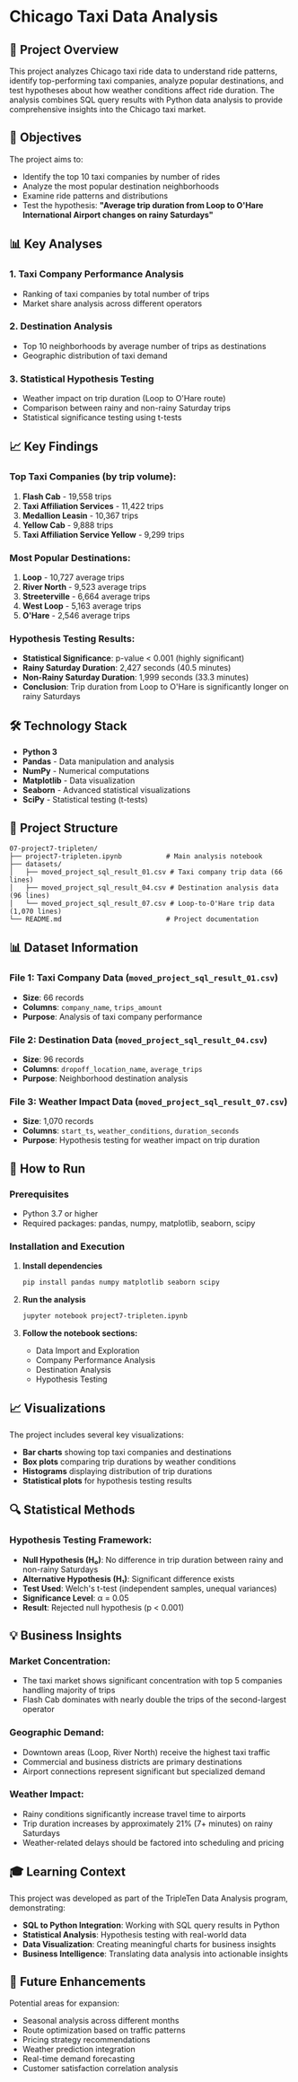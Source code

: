 # Chicago Taxi Data Analysis

## 🚕 Project Overview

This project analyzes Chicago taxi ride data to understand ride patterns, identify top-performing taxi companies, analyze popular destinations, and test hypotheses about how weather conditions affect ride duration. The analysis combines SQL query results with Python data analysis to provide comprehensive insights into the Chicago taxi market.

## 🎯 Objectives

The project aims to:
- Identify the top 10 taxi companies by number of rides
- Analyze the most popular destination neighborhoods
- Examine ride patterns and distributions
- Test the hypothesis: **"Average trip duration from Loop to O'Hare International Airport changes on rainy Saturdays"**

## 📊 Key Analyses

### 1. **Taxi Company Performance Analysis**
- Ranking of taxi companies by total number of trips
- Market share analysis across different operators

### 2. **Destination Analysis**
- Top 10 neighborhoods by average number of trips as destinations
- Geographic distribution of taxi demand

### 3. **Statistical Hypothesis Testing**
- Weather impact on trip duration (Loop to O'Hare route)
- Comparison between rainy and non-rainy Saturday trips
- Statistical significance testing using t-tests

## 📈 Key Findings

### Top Taxi Companies (by trip volume):
1. **Flash Cab** - 19,558 trips
2. **Taxi Affiliation Services** - 11,422 trips  
3. **Medallion Leasin** - 10,367 trips
4. **Yellow Cab** - 9,888 trips
5. **Taxi Affiliation Service Yellow** - 9,299 trips

### Most Popular Destinations:
1. **Loop** - 10,727 average trips
2. **River North** - 9,523 average trips
3. **Streeterville** - 6,664 average trips
4. **West Loop** - 5,163 average trips
5. **O'Hare** - 2,546 average trips

### Hypothesis Testing Results:
- **Statistical Significance**: p-value < 0.001 (highly significant)
- **Rainy Saturday Duration**: 2,427 seconds (40.5 minutes)
- **Non-Rainy Saturday Duration**: 1,999 seconds (33.3 minutes)
- **Conclusion**: Trip duration from Loop to O'Hare is significantly longer on rainy Saturdays

## 🛠️ Technology Stack

- **Python 3**
- **Pandas** - Data manipulation and analysis
- **NumPy** - Numerical computations
- **Matplotlib** - Data visualization
- **Seaborn** - Advanced statistical visualizations
- **SciPy** - Statistical testing (t-tests)

## 📁 Project Structure

```
07-project7-tripleten/
├── project7-tripleten.ipynb           # Main analysis notebook
├── datasets/
│   ├── moved_project_sql_result_01.csv # Taxi company trip data (66 lines)
│   ├── moved_project_sql_result_04.csv # Destination analysis data (96 lines)
│   └── moved_project_sql_result_07.csv # Loop-to-O'Hare trip data (1,070 lines)
└── README.md                          # Project documentation
```

## 📊 Dataset Information

### File 1: Taxi Company Data (`moved_project_sql_result_01.csv`)
- **Size**: 66 records
- **Columns**: `company_name`, `trips_amount`
- **Purpose**: Analysis of taxi company performance

### File 2: Destination Data (`moved_project_sql_result_04.csv`) 
- **Size**: 96 records
- **Columns**: `dropoff_location_name`, `average_trips`
- **Purpose**: Neighborhood destination analysis

### File 3: Weather Impact Data (`moved_project_sql_result_07.csv`)
- **Size**: 1,070 records
- **Columns**: `start_ts`, `weather_conditions`, `duration_seconds`
- **Purpose**: Hypothesis testing for weather impact on trip duration

## 🚀 How to Run

### Prerequisites
- Python 3.7 or higher
- Required packages: pandas, numpy, matplotlib, seaborn, scipy

### Installation and Execution
1. **Install dependencies**
   ```bash
   pip install pandas numpy matplotlib seaborn scipy
   ```

2. **Run the analysis**
   ```bash
   jupyter notebook project7-tripleten.ipynb
   ```

3. **Follow the notebook sections:**
   - Data Import and Exploration
   - Company Performance Analysis
   - Destination Analysis
   - Hypothesis Testing

## 📈 Visualizations

The project includes several key visualizations:
- **Bar charts** showing top taxi companies and destinations
- **Box plots** comparing trip durations by weather conditions
- **Histograms** displaying distribution of trip durations
- **Statistical plots** for hypothesis testing results

## 🔍 Statistical Methods

### Hypothesis Testing Framework:
- **Null Hypothesis (H₀)**: No difference in trip duration between rainy and non-rainy Saturdays
- **Alternative Hypothesis (H₁)**: Significant difference exists
- **Test Used**: Welch's t-test (independent samples, unequal variances)
- **Significance Level**: α = 0.05
- **Result**: Rejected null hypothesis (p < 0.001)

## 💡 Business Insights

### Market Concentration:
- The taxi market shows significant concentration with top 5 companies handling majority of trips
- Flash Cab dominates with nearly double the trips of the second-largest operator

### Geographic Demand:
- Downtown areas (Loop, River North) receive the highest taxi traffic
- Commercial and business districts are primary destinations
- Airport connections represent significant but specialized demand

### Weather Impact:
- Rainy conditions significantly increase travel time to airports
- Trip duration increases by approximately 21% (7+ minutes) on rainy Saturdays
- Weather-related delays should be factored into scheduling and pricing

## 🎓 Learning Context

This project was developed as part of the TripleTen Data Analysis program, demonstrating:
- **SQL to Python Integration**: Working with SQL query results in Python
- **Statistical Analysis**: Hypothesis testing with real-world data
- **Data Visualization**: Creating meaningful charts for business insights
- **Business Intelligence**: Translating data analysis into actionable insights

## 🔄 Future Enhancements

Potential areas for expansion:
- Seasonal analysis across different months
- Route optimization based on traffic patterns
- Pricing strategy recommendations
- Weather prediction integration
- Real-time demand forecasting
- Customer satisfaction correlation analysis 